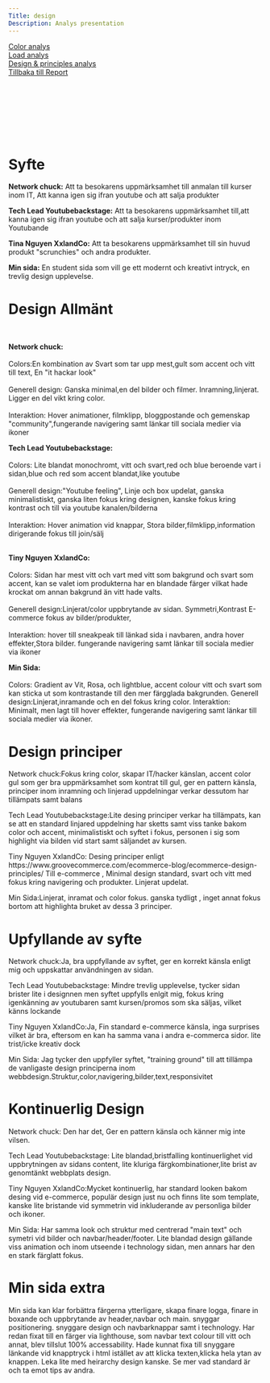 ```yaml
---
Title: design
Description: Analys presentation
---
```


<div class="main" role="main">
    <div class = "technology">
    <div class = flex-container2

  <aside>
  <div class="Color"><a href = "/~adde22/dbwebb-kurser/design/me/portfolio/analysis/01_colors">Color analys</a>
  </div>
  <div class="Load"><a href = "/~adde22/dbwebb-kurser/design/me/portfolio/analysis/02_load">Load analys</a>
  </div>
  <div class="Design"><a href = "/~adde22/dbwebb-kurser/design/me/portfolio/analysis/03_design_principles">Design & principles analys</a>
  </div>
  <div class="Color"><a href = "/~adde22/dbwebb-kurser/design/me/portfolio/analysis/">Tillbaka till Report</a>
  </div>
</aside>
</div>
</div>
<br>
<br>
<br>
<br>
<br>
<br>
<br>

<h1> Syfte </h1>

<p><b>Network chuck:</b> Att ta besokarens uppmärksamhet till anmalan till kurser inom IT, Att kanna igen sig ifran youtube och att salja produkter</p>
<p><b>Tech Lead Youtubebackstage:</b> Att ta besokarens uppmärksamhet till,att kanna igen sig ifran youtube och att salja kurser/produkter inom Youtubande</p>
<p><b>Tina Nguyen XxlandCo:</b> Att ta besokarens uppmärksamhet till sin huvud produkt "scrunchies" och andra produkter. </p>
<p><b>Min sida:</b> En student sida som vill ge ett modernt och kreativt intryck, en trevlig design upplevelse. </p>

<h1><b> Design Allmänt</b> </h1>
<br>
<p> <b>Network chuck:</b><br> <br> Colors:En kombination av Svart som tar upp mest,gult som accent och vitt till text, En "it hackar look"  <br> <br>Generell design: Ganska minimal,en del bilder och filmer. Inramning,linjerat. Ligger en del vikt kring color.<br><br>  Interaktion: Hover animationer, filmklipp, bloggpostande och gemenskap "community",fungerande navigering samt länkar till sociala medier via ikoner</p>
<p><b>Tech Lead Youtubebackstage:</b><br> <br>Colors: Lite blandat monochromt, vitt och svart,red och blue beroende vart i sidan,blue och red som accent blandat,like youtube<br><br>Generell design:"Youtube feeling", Linje och box updelat, ganska minimalistiskt, ganska liten fokus kring designen, kanske fokus kring kontrast och till via youtube kanalen/bilderna <br><br>Interaktion: Hover animation vid knappar, Stora bilder,filmklipp,information dirigerande fokus till join/sälj<br><br></p>
<p><b>Tiny Nguyen XxlandCo:</b><br> <br>Colors: Sidan har mest vitt och vart med vitt som bakgrund och svart som accent, kan se valet iom produkterna har en blandade färger vilkat hade krockat om annan bakgrund än vitt hade valts. <br><br>Generell design:Linjerat/color uppbrytande av sidan. Symmetri,Kontrast E-commerce fokus av bilder/produkter, <br><br>Interaktion: hover till sneakpeak till länkad sida i navbaren, andra hover effekter,Stora bilder. fungerande navigering samt länkar till sociala medier via ikoner</p>
<p><b>Min Sida:</b><br><br>Colors: Gradient av Vit, Rosa, och lightblue, accent colour vitt och svart som kan sticka ut som kontrastande till den mer färgglada bakgrunden. Generell design:Linjerat,inramande och en del fokus kring color. Interaktion: Minimalt, men lagt till hover effekter, fungerande navigering samt länkar till sociala medier via ikoner.</p>

<h1> Design principer </h1>

<p>Network chuck:Fokus kring color, skapar IT/hacker känslan, accent color gul som ger bra uppmärksamhet som kontrat till gul, ger en pattern känsla, principer inom inramning och linjerad uppdelningar verkar dessutom har tillämpats samt balans </p>
<p>Tech Lead Youtubebackstage:Lite desing principer verkar ha tillämpats, kan se att en standard linjared uppdelning har sketts samt viss tanke bakom color och accent, minimalistiskt och syftet i fokus, personen i sig som highlight via bilden vid start samt säljandet av kursen. </p>
<p>Tiny Nguyen XxlandCo: Desing principer enligt https://www.groovecommerce.com/ecommerce-blog/ecommerce-design-principles/
Till e-commerce , Minimal design standard, svart och vitt med fokus kring navigering och produkter. Linjerat updelat.
</p>
<p>Min Sida:Linjerat, inramat och color fokus. ganska tydligt , inget annat fokus bortom att highlighta bruket av dessa 3 principer.
</p>
<h1> Upfyllande av syfte </h1>
<p>Network chuck:Ja, bra uppfyllande av syftet, ger en korrekt känsla enligt mig och uppskattar användningen av sidan.</p>
<p>Tech Lead Youtubebackstage: Mindre trevlig upplevelse, tycker sidan brister lite i designnen men syftet uppfylls enlgit mig, fokus kring igenkänning av youtubaren samt kursen/promos som ska säljas, vilket känns lockande</p>
<p>Tiny Nguyen XxlandCo:Ja, Fin standard e-commerce känsla, inga surprises vilket är bra, eftersom en kan ha samma vana i andra e-commerca sidor. lite trist/icke kreativ dock</p>
<p>Min Sida: Jag tycker den uppfyller syftet, "training ground" till att tillämpa de vanligaste design principerna inom webbdesign.Struktur,color,navigering,bilder,text,responsivitet</p>

<h1> Kontinuerlig Design</h1>  
<p>Network chuck: Den har det, Ger en pattern känsla och känner mig inte vilsen.</p>
<p>Tech Lead Youtubebackstage: Lite blandad,bristfalling kontinuerlighet vid uppbrytningen av sidans content, lite kluriga färgkombinationer,lite brist av genomtänkt webbplats design.</p>
<p>Tiny Nguyen XxlandCo:Mycket kontinuerlig, har standard looken bakom desing vid e-commerce, populär design just nu och finns lite som template, kanske lite bristande vid symmetrin vid inkluderande av personliga bilder och ikoner.</p>
<p>Min Sida: Har samma look och struktur med centrerad "main text" och symetri vid bilder och navbar/header/footer. Lite blandad design gällande viss animation och inom utseende i technology sidan, men annars har den en stark färglatt fokus.</p>

<h1>Min sida extra</h1>

<p> Min sida kan klar forbättra färgerna ytterligare, skapa finare logga, finare in boxande och uppbrytande av header,navbar och main. snyggar positionering. snyggare design och navbarknappar samt i technology. Har redan fixat till en färger via lighthouse, som navbar text colour till vitt och annat, blev tillslut 100% accessability. Hade kunnat fixa till snyggare länkande vid knapptryck i html istället av att klicka texten,klicka hela ytan av knappen. Leka lite med heirarchy design kanske. Se mer vad standard är och ta emot tips av andra.
